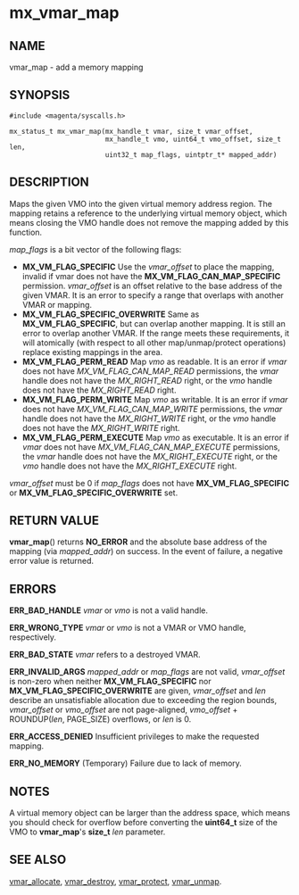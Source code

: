 # mx_vmar_map

## NAME

vmar_map - add a memory mapping

## SYNOPSIS

```
#include <magenta/syscalls.h>

mx_status_t mx_vmar_map(mx_handle_t vmar, size_t vmar_offset,
                        mx_handle_t vmo, uint64_t vmo_offset, size_t len,
                        uint32_t map_flags, uintptr_t* mapped_addr)
```

## DESCRIPTION

Maps the given VMO into the given virtual memory address region.  The mapping
retains a reference to the underlying virtual memory object, which means
closing the VMO handle does not remove the mapping added by this function.

*map_flags* is a bit vector of the following flags:
- **MX_VM_FLAG_SPECIFIC**  Use the *vmar_offset* to place the mapping, invalid if
  vmar does not have the **MX_VM_FLAG_CAN_MAP_SPECIFIC** permission.
  *vmar_offset* is an offset relative to the base address of the given VMAR.
  It is an error to specify a range that overlaps with another VMAR or mapping.
- **MX_VM_FLAG_SPECIFIC_OVERWRITE**  Same as **MX_VM_FLAG_SPECIFIC**, but can
  overlap another mapping.  It is still an error to overlap another VMAR.  If
  the range meets these requirements, it will atomically (with respect to all
  other map/unmap/protect operations) replace existing mappings in the area.
- **MX_VM_FLAG_PERM_READ**  Map *vmo* as readable.  It is an error if *vmar*
  does not have *MX_VM_FLAG_CAN_MAP_READ* permissions, the *vmar* handle does
  not have the *MX_RIGHT_READ* right, or the *vmo* handle does not have the
  *MX_RIGHT_READ* right.
- **MX_VM_FLAG_PERM_WRITE**  Map *vmo* as writable.  It is an error if *vmar*
  does not have *MX_VM_FLAG_CAN_MAP_WRITE* permissions, the *vmar* handle does
  not have the *MX_RIGHT_WRITE* right, or the *vmo* handle does not have the
  *MX_RIGHT_WRITE* right.
- **MX_VM_FLAG_PERM_EXECUTE**  Map *vmo* as executable.  It is an error if *vmar*
  does not have *MX_VM_FLAG_CAN_MAP_EXECUTE* permissions, the *vmar* handle does
  not have the *MX_RIGHT_EXECUTE* right, or the *vmo* handle does not have the
  *MX_RIGHT_EXECUTE* right.

*vmar_offset* must be 0 if *map_flags* does not have **MX_VM_FLAG_SPECIFIC** or
**MX_VM_FLAG_SPECIFIC_OVERWRITE** set.

## RETURN VALUE

**vmar_map**() returns **NO_ERROR** and the absolute base address of the
mapping (via *mapped_addr*) on success.  In the event of failure, a negative
error value is returned.

## ERRORS

**ERR_BAD_HANDLE**  *vmar* or *vmo* is not a valid handle.

**ERR_WRONG_TYPE**  *vmar* or *vmo* is not a VMAR or VMO handle, respectively.

**ERR_BAD_STATE**  *vmar* refers to a destroyed VMAR.

**ERR_INVALID_ARGS** *mapped_addr* or *map_flags* are not valid, *vmar_offset* is
non-zero when neither **MX_VM_FLAG_SPECIFIC** nor
**MX_VM_FLAG_SPECIFIC_OVERWRITE** are given, *vmar_offset* and *len*
describe an unsatisfiable allocation due to exceeding the region bounds,
*vmar_offset* or *vmo_offset* are not page-aligned,
*vmo_offset* + ROUNDUP(*len*, PAGE_SIZE) overflows, or *len* is 0.

**ERR_ACCESS_DENIED**  Insufficient privileges to make the requested mapping.

**ERR_NO_MEMORY**  (Temporary) Failure due to lack of memory.

## NOTES

A virtual memory object can be larger than the address space, which means you
should check for overflow before converting the **uint64_t** size of the VMO to
**vmar_map**'s **size_t** *len* parameter.

## SEE ALSO

[vmar_allocate](vmar_allocate.md),
[vmar_destroy](vmar_destroy.md),
[vmar_protect](vmar_protect.md),
[vmar_unmap](vmar_unmap.md).
